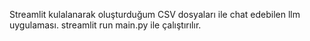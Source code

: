 Streamlit kulalanarak oluşturduğum CSV dosyaları ile chat edebilen llm uygulaması.
streamlit run  main.py ile çalıştırılır.
